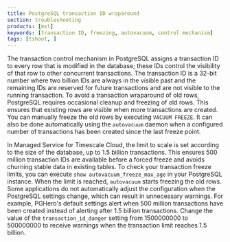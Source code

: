 ```yaml
---
title: PostgreSQL transaction ID wraparound
section: troubleshooting
products: [mst]
keywords: [transaction ID, freezing, autovacuum, control mechanism]
tags: [tshoot, ]
---
```


The transaction control mechanism in PostgreSQL assigns a transaction ID to
every row that is modified in the database; these IDs control the visibility of
that row to other concurrent transactions. The transaction ID is a 32-bit number
where two billion IDs are always in the visible past and the remaining IDs are
reserved for future transactions and are not visible to the running transaction.
To avoid a transaction wraparound of old rows, PostgreSQL requires occasional
cleanup and freezing of old rows. This ensures that existing rows are visible
when more transactions are created. You can manually freeze the old rows by
executing `VACUUM FREEZE`. It can also be done automatically using the
`autovacuum` daemon when a configured number of transactions has been created
since the last freeze point.

In Managed Service for Timescale Cloud, the limit to scale is set according to
the size of the database, up to 1.5 billion transactions. This ensures 500
million transaction IDs are available before a forced freeze and avoids
churning stable data in existing tables. To check your transaction freeze
limits, you can execute `show autovacuum_freeze_max_age` in your PostgreSQL
instance. When the limit is reached, `autovacuum` starts freezing the old rows.
Some applications do not automatically adjust the configuration when the PostgreSQL 
settings change, which can result in unnecessary warnings. For example,
PGHero's default settings alert when 500 million transactions have been created
instead of alerting after 1.5 billion transactions. Change the value of the
`transaction_id_danger` setting from 1500000000 to 500000000 to receive warnings
when the transaction limit reaches 1.5 billion.